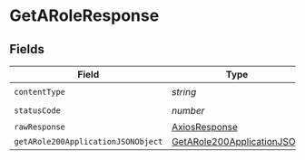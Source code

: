 # GetARoleResponse


## Fields

| Field                                                                               | Type                                                                                | Required                                                                            | Description                                                                         |
| ----------------------------------------------------------------------------------- | ----------------------------------------------------------------------------------- | ----------------------------------------------------------------------------------- | ----------------------------------------------------------------------------------- |
| `contentType`                                                                       | *string*                                                                            | :heavy_check_mark:                                                                  | N/A                                                                                 |
| `statusCode`                                                                        | *number*                                                                            | :heavy_check_mark:                                                                  | N/A                                                                                 |
| `rawResponse`                                                                       | [AxiosResponse](https://axios-http.com/docs/res_schema)                             | :heavy_minus_sign:                                                                  | N/A                                                                                 |
| `getARole200ApplicationJSONObject`                                                  | [GetARole200ApplicationJSON](../../models/operations/getarole200applicationjson.md) | :heavy_minus_sign:                                                                  | OK                                                                                  |